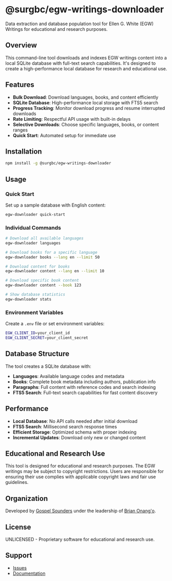 # @surgbc/egw-writings-downloader

Data extraction and database population tool for Ellen G. White (EGW) Writings for educational and research purposes.

## Overview

This command-line tool downloads and indexes EGW writings content into a local SQLite database with full-text search capabilities. It's designed to create a high-performance local database for research and educational use.

## Features

- **Bulk Download**: Download languages, books, and content efficiently
- **SQLite Database**: High-performance local storage with FTS5 search
- **Progress Tracking**: Monitor download progress and resume interrupted downloads
- **Rate Limiting**: Respectful API usage with built-in delays
- **Selective Downloads**: Choose specific languages, books, or content ranges
- **Quick Start**: Automated setup for immediate use

## Installation

```bash
npm install -g @surgbc/egw-writings-downloader
```

## Usage

### Quick Start

Set up a sample database with English content:

```bash
egw-downloader quick-start
```

### Individual Commands

```bash
# Download all available languages
egw-downloader languages

# Download books for a specific language
egw-downloader books --lang en --limit 50

# Download content for books
egw-downloader content --lang en --limit 10

# Download specific book content
egw-downloader content --book 123

# Show database statistics
egw-downloader stats
```

### Environment Variables

Create a `.env` file or set environment variables:

```bash
EGW_CLIENT_ID=your_client_id
EGW_CLIENT_SECRET=your_client_secret
```

## Database Structure

The tool creates a SQLite database with:

- **Languages**: Available language codes and metadata
- **Books**: Complete book metadata including authors, publication info
- **Paragraphs**: Full content with reference codes and search indexing
- **FTS5 Search**: Full-text search capabilities for fast content discovery

## Performance

- **Local Database**: No API calls needed after initial download
- **FTS5 Search**: Millisecond search response times
- **Efficient Storage**: Optimized schema with proper indexing
- **Incremental Updates**: Download only new or changed content

## Educational and Research Use

This tool is designed for educational and research purposes. The EGW writings may be subject to copyright restrictions. Users are responsible for ensuring their use complies with applicable copyright laws and fair use guidelines.

## Organization

Developed by [Gospel Sounders](https://github.com/gospelsounders) under the leadership of [Brian Onang'o](https://github.com/surgbc).

## License

UNLICENSED - Proprietary software for educational and research use.

## Support

- [Issues](https://github.com/gospelsounders/egw-writings-mcp/issues)
- [Documentation](https://github.com/gospelsounders/egw-writings-mcp#readme)